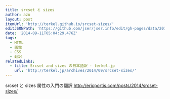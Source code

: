 ```yaml
---
title: srcset と sizes
author: azu
layout: post
itemUrl: 'http://terkel.github.io/srcset-sizes/'
editJSONPath: 'https://github.com/jser/jser.info/edit/gh-pages/data/2014/09/index.json'
date: '2014-09-11T05:04:29.476Z'
tags:
  - HTML
  - 画像
  - CSS
  - 翻訳
relatedLinks:
  - title: Srcset and sizes の日本語訳 · terkel.jp
    url: 'http://terkel.jp/archives/2014/09/srcset-sizes/'
---
```

srcset と sizes 属性の入門の翻訳
http://ericportis.com/posts/2014/srcset-sizes/
